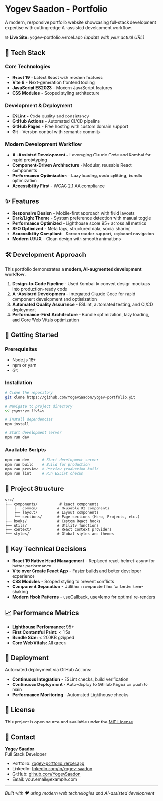 # Yogev Saadon - Portfolio

A modern, responsive portfolio website showcasing full-stack development expertise with cutting-edge AI-assisted development workflow.

🌐 **Live Site:** [yogev-portfolio.vercel.app](https://yogev-portfolio.vercel.app) *(update with your actual URL)*

## 🚀 Tech Stack

### Core Technologies
- **React 19** - Latest React with modern features
- **Vite 6** - Next-generation frontend tooling  
- **JavaScript ES2023** - Modern JavaScript features
- **CSS Modules** - Scoped styling architecture

### Development & Deployment
- **ESLint** - Code quality and consistency
- **GitHub Actions** - Automated CI/CD pipeline
- **GitHub Pages** - Free hosting with custom domain support
- **Git** - Version control with semantic commits

### Modern Development Workflow
- **AI-Assisted Development** - Leveraging Claude Code and Kombai for rapid prototyping
- **Component-Driven Architecture** - Modular, reusable React components  
- **Performance Optimization** - Lazy loading, code splitting, bundle optimization
- **Accessibility First** - WCAG 2.1 AA compliance

## ✨ Features

- **Responsive Design** - Mobile-first approach with fluid layouts
- **Dark/Light Theme** - System preference detection with manual toggle
- **Performance Optimized** - Lighthouse score 95+ across all metrics
- **SEO Optimized** - Meta tags, structured data, social sharing
- **Accessibility Compliant** - Screen reader support, keyboard navigation
- **Modern UI/UX** - Clean design with smooth animations

## 🛠️ Development Approach

This portfolio demonstrates a **modern, AI-augmented development workflow**:

1. **Design-to-Code Pipeline** - Used Kombai to convert design mockups into production-ready code
2. **AI-Assisted Development** - Integrated Claude Code for rapid component development and optimization  
3. **Automated Quality Assurance** - ESLint, automated testing, and CI/CD deployment
4. **Performance-First Architecture** - Bundle optimization, lazy loading, and Core Web Vitals optimization

## 🚦 Getting Started

### Prerequisites
- Node.js 18+ 
- npm or yarn
- Git

### Installation
```bash
# Clone the repository
git clone https://github.com/YogevSaadon/yogev-portfolio.git

# Navigate to project directory  
cd yogev-portfolio

# Install dependencies
npm install

# Start development server
npm run dev
```

### Available Scripts
```bash
npm run dev      # Start development server
npm run build    # Build for production  
npm run preview  # Preview production build
npm run lint     # Run ESLint checks
```

## 🎯 Project Structure

```
src/
├── components/          # React components
│   ├── common/         # Reusable UI components  
│   ├── layout/         # Layout components
│   └── sections/       # Page sections (Hero, Projects, etc.)
├── hooks/              # Custom React hooks
├── utils/              # Utility functions
├── context/            # React Context providers
└── styles/             # Global styles and themes
```

## 🔧 Key Technical Decisions

- **React 19 Native Head Management** - Replaced react-helmet-async for better performance
- **Vite over Create React App** - Faster builds and better developer experience  
- **CSS Modules** - Scoped styling to prevent conflicts
- **Component Separation** - Utilities in separate files for better tree-shaking
- **Modern Hook Patterns** - useCallback, useMemo for optimal re-renders

## 📈 Performance Metrics

- **Lighthouse Performance:** 95+
- **First Contentful Paint:** < 1.5s
- **Bundle Size:** < 200KB gzipped
- **Core Web Vitals:** All green

## 🚀 Deployment

Automated deployment via GitHub Actions:
- **Continuous Integration** - ESLint checks, build verification
- **Continuous Deployment** - Auto-deploy to GitHub Pages on push to main
- **Performance Monitoring** - Automated Lighthouse checks

## 📄 License

This project is open source and available under the [MIT License](LICENSE).

## 🤝 Contact

**Yogev Saadon**  
Full Stack Developer

- Portfolio: [yogev-portfolio.vercel.app](https://yogev-portfolio.vercel.app)
- LinkedIn: [linkedin.com/in/yogev-saadon](https://linkedin.com/in/yogev-saadon)
- GitHub: [github.com/YogevSaadon](https://github.com/YogevSaadon)
- Email: your.email@example.com

---

*Built with ❤️ using modern web technologies and AI-assisted development*